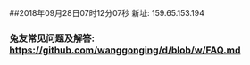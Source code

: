 ##2018年09月28日07时12分07秒 新址: 159.65.153.194
### 兔友常见问题及解答: https://github.com/wanggonging/d/blob/w/FAQ.md
